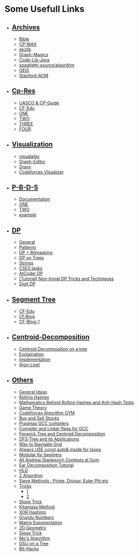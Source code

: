 #  Some Usefull Links
- ## [Archives]()
	- [Bible](https://github.com/sarafanshul/Bible)
	- [CP-MAX](https://cp-algorithms.com/)
	- [ekzlib](https://www.algorithm-archive.org/)
	- [Graph-Magics](http://www.graph-magics.com/algorithms.php)
	- [Code-Lib-Java](http://code-library.herokuapp.com/)
	- [spaghetti-source/algorithm](https://github.com/spaghetti-source/algorithm)
	- [OEIS](https://oeis.org/)
	- [Stanford-ACM](https://github.com/jaehyunp/stanfordacm)
- ## [Cp-Res]()
	- [UASCO & CP-Guide](https://usaco.guide/)
	- [CF-Edu]()
	- [ONE](https://codeforces.com/blog/entry/57282)
	- [TWO](https://codeforces.com/blog/entry/13529?f0a28=1)
	- [THREE](https://codeforces.com/blog/entry/82283)
	- [FOUR](https://csacademy.com/lessons/)
- ## [Visualization]()
	- [visualalgo](https://visualgo.net/en)
	- [Graph-Editor](https://csacademy.com/app/graph_editor/)
	- [Gravy](https://gravy.thud.dev/#)
	- [Codeforces Visualizer](https://cfviz.netlify.app/)
- ## [P-B-D-S]()
	- [Documentation](https://gcc.gnu.org/onlinedocs/libstdc++/manual/policy_data_structures_design.html)
	- [ONE](https://codeforces.com/blog/entry/11080)
	- [TWO](https://codeforces.com/blog/entry/13279)
	- [example](https://opensource.apple.com/source/llvmgcc42/llvmgcc42-2336.9/libstdc++-v3/testsuite/ext/pb_ds/example/)
- ## [DP]()
   - [General](https://codeforces.com/blog/entry/67679)
   - [Patterns](https://leetcode.com/discuss/general-discussion/662866/dp-for-beginners-problems-patterns-sample-solutions)
   - [DP + Bitmasking](https://codeforces.com/blog/entry/81516)
   - [DP on Trees](https://codeforces.com/blog/entry/20935)
   - [Strings](https://leetcode.com/discuss/general-discussion/651719/how-to-solve-dp-string-template-and-4-steps-to-be-followed)
   - [CSES tasks](https://codeforces.com/blog/entry/70018)
   - [AtCoder DP ](https://atcoder.jp/contests/dp/tasks)
   - [[Tutorial] Non-trivial DP Tricks and Techniques](https://codeforces.com/blog/entry/47764)
   - [Digit DP](https://codeforces.com/blog/entry/53960)
- ## [Segment Tree]()
	- [CF-Edu]()
	- [Cf-Blog](https://codeforces.com/blog/entry/18051)
	- [CF-Blog-1](https://codeforces.com/blog/entry/15890)
- ## [Centroid-Decomposition]()
	- [Centroid Decomposition on a tree](https://codeforces.com/blog/entry/73707)
	- [Explaination](https://www.youtube.com/watch?v=2izuGA8T8IE)
	- [Implementation](https://codeforces.com/blog/entry/58025)
	- [Algo-Live!](https://www.youtube.com/watch?v=3pk02p1-weU)
- ## [Others]()
	- [General Ideas](https://codeforces.com/blog/entry/48417)
	- [Rolling Hashes](https://codeforces.com/blog/entry/60445)
	- [Mathematics Behind Rolling Hashes and Anti-Hash Tests](https://codeforces.com/blog/entry/60442) 
	- [Game Theory](https://codeforces.com/blog/entry/66040)
	- [Codeforces Algorithm GYM](https://codeforces.com/blog/entry/16221?f0a28=1)
	- [Buy and Sell Stocks](https://leetcode.com/problems/best-time-to-buy-and-sell-stock-with-transaction-fee/discuss/108870/most-consistent-ways-of-dealing-with-the-series-of-stock-problems)
	- [Pragmas GCC compilers](https://codeforces.com/blog/entry/66279?#comment-502778)
	- [Compiler and Linker flags for GCC](https://developers.redhat.com/blog/2018/03/21/compiler-and-linker-flags-gcc/)
	- [Fenwick Tree and Centroid Decomposition](https://codeforces.com/blog/entry/83201)
	- [DFS-Tree and its Applications](https://codeforces.com/blog/entry/68138)
	- [Way to Navigate Grid](https://codeforces.com/blog/entry/78827)
	- [Always USE const auto& inside for loops](https://codeforces.com/blog/entry/77847)
	- [Modular for beginers](https://codeforces.com/blog/entry/72527)
	- [All Andrew Stankevich Contests at Gym](https://codeforces.com/blog/entry/7770)
	- [Ear Decomposition Tutorial](https://codeforces.com/blog/entry/80932)
	- [HLD](https://codeforces.com/blog/entry/81317)
	- [Z Algorithm](https://codeforces.com/blog/entry/3107)
	- [Sieve Methods : Prime, Divisor, Euler Phi etc](https://codeforces.com/blog/entry/8989)
	- [Tricks]()
		- [1](https://codeforces.com/blog/entry/84150)
		- [2](https://codeforces.com/blog/entry/84181)
	- [Slope Trick](https://codeforces.com/blog/entry/47821)
	- [Kitamasa Method](https://codeforces.com/blog/entry/88760)
	- [XOR Hashing](https://codeforces.com/blog/entry/85900)
	- [Grundy Numbers](https://codeforces.com/blog/entry/85900)
	- [Matrix Exponentation](https://codeforces.com/blog/entry/80195)
	- [2D Geometry](https://codeforces.com/blog/entry/48122)
	- [Slope Trick](https://codeforces.com/blog/entry/47821)
	- [Mo's Algorithm](https://codeforces.com/blog/entry/81716)
	- [DSU on a Tree](https://codeforces.com/blog/entry/44351)
	- [Bit-Hacks](https://graphics.stanford.edu/~seander/bithacks.html)
